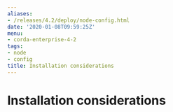 ```yaml
---
aliases:
- /releases/4.2/deploy/node-config.html
date: '2020-01-08T09:59:25Z'
menu:
- corda-enterprise-4-2
tags:
- node
- config
title: Installation considerations
---
```



# Installation considerations




